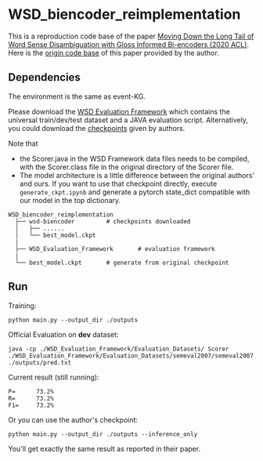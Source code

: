 # WSD_biencoder_reimplementation
This is a reproduction code base of the paper [Moving Down the Long Tail of Word Sense Disambiguation
with Gloss Informed Bi-encoders (2020 ACL)](https://blvns.github.io/papers/acl2020.pdf). Here is the [origin code base](https://github.com/facebookresearch/wsd-biencoders) of this paper provided by the author.


## Dependencies
The environment is the same as event-KG.

Please download the [WSD Evaluation Framework](http://lcl.uniroma1.it/wsdeval/) which contains the universal train/dev/test dataset and a JAVA evaluation script. Alternatively, you could download the [checkpoints](https://drive.google.com/file/d/1NZX_eMHQfRHhJnoJwEx2GnbnYIQepIQj/edit) given by authors. 

Note that 
- the Scorer.java in the WSD Framework data files needs to be compiled, with the Scorer.class file in the original directory of the Scorer file.
- The model architecture is a little difference between the original authors' and ours. If you want to use that checkpoint directly, execute ```generate_ckpt.ipynb``` and generate a pytorch state_dict compatible with our model in the top dictionary.

```
WSD_biencoder_reimplementation
  ├── wsd-biencoder         # checkpoints downloaded
  │   ├── ......
  │   └── best_model.ckpt
  |
  ├── WSD_Evaluation_Framework       # evaluation framework
  |
  └── best_model.ckpt       # generate from original checkpoint
```

## Run
Training:
```
python main.py --output_dir ./outputs
```

Official Evaluation on **dev** dataset:
```
java -cp ./WSD_Evaluation_Framework/Evaluation_Datasets/ Scorer ./WSD_Evaluation_Framework/Evaluation_Datasets/semeval2007/semeval2007.gold.key.txt ./outputs/pred.txt
```
Current result (still running):
```
P=      73.2%
R=      73.2%
F1=     73.2%
```

Or you can use the author's checkpoint:
```
python main.py --output_dir ./outputs --inference_only
```
You'll get exactly the same result as reported in their paper.